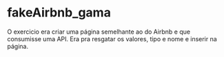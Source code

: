 # fakeAirbnb_gama

O exercicio era criar uma página semelhante ao do Airbnb e que consumisse uma API. Era pra resgatar os valores, tipo e nome e inserir na página.
